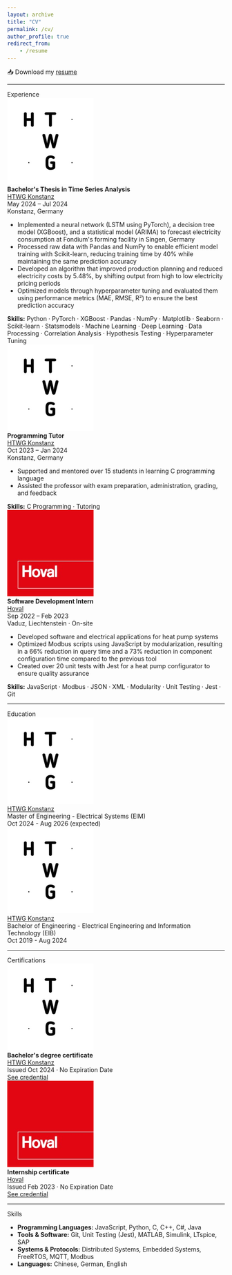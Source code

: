 ```yaml
---
layout: archive
title: "CV"
permalink: /cv/
author_profile: true
redirect_from:
    - /resume
---
```


📥 Download my <a href="/files/Resume_Chin-I_Feng.pdf" target="_blank" class="cv-resume-link">resume</a>

---

<div class="cv-section-title">Experience</div>

<div class="cv-experience">
  <img src="/images/htwg.png" alt="HTWG Logo" class="cv-logo" />
  <div>
    <strong>Bachelor's Thesis in Time Series Analysis</strong><br>
    <a href="https://www.htwg-konstanz.de/en/" target="_blank" class="institution-link">HTWG Konstanz</a><br>
    <span class="cv-date">May 2024 – Jul 2024</span><br>
    <span class="cv-location">Konstanz, Germany</span>
    <ul class="cv-list">
      <li>Implemented a neural network (LSTM using PyTorch), a decision tree model (XGBoost), and a statistical model (ARIMA) to forecast electricity consumption at Fondium's forming facility in Singen, Germany</li>
      <li>Processed raw data with Pandas and NumPy to enable efficient model training with Scikit-learn, reducing training time by 40% while maintaining the same prediction accuracy</li>
      <li>Developed an algorithm that improved production planning and reduced electricity costs by 5.48%, by shifting output from high to low electricity pricing periods</li>
      <li>Optimized models through hyperparameter tuning and evaluated them using performance metrics (MAE, RMSE, R²) to ensure the best prediction accuracy</li>
    </ul>
    <strong>Skills:</strong> Python · PyTorch · XGBoost · Pandas · NumPy · Matplotlib · Seaborn · Scikit-learn · Statsmodels · Machine Learning · Deep Learning · Data Processing · Correlation Analysis · Hypothesis Testing · Hyperparameter Tuning
  </div>
</div>

<div class="cv-experience">
  <img src="/images/htwg.png" alt="HTWG Logo" class="cv-logo" />
  <div>
    <strong>Programming Tutor</strong><br>
    <a href="https://www.htwg-konstanz.de/en/" target="_blank" class="institution-link">HTWG Konstanz</a><br>
    <span class="cv-date">Oct 2023 – Jan 2024</span><br>
    <span class="cv-location">Konstanz, Germany</span>
    <ul class="cv-list">
      <li>Supported and mentored over 15 students in learning C programming language</li>
      <li>Assisted the professor with exam preparation, administration, grading, and feedback</li>
    </ul>
    <strong>Skills:</strong> C Programming · Tutoring
  </div>
</div>

<div class="cv-experience">
  <img src="/images/hoval.png" alt="Hoval Logo" class="cv-logo" />
  <div>
    <strong>Software Development Intern</strong><br>
    <a href="https://www.hoval.com/en/" target="_blank" class="institution-link">Hoval</a><br>
    <span class="cv-date">Sep 2022 – Feb 2023</span><br>
    <span class="cv-location">Vaduz, Liechtenstein · On-site</span>
    <ul class="cv-list">
      <li>Developed software and electrical applications for heat pump systems</li>
      <li>Optimized Modbus scripts using JavaScript by modularization, resulting in a 66% reduction in query time and a 73% reduction in component configuration time compared to the previous tool</li>
      <li>Created over 20 unit tests with Jest for a heat pump configurator to ensure quality assurance</li>
    </ul>
    <strong>Skills:</strong> JavaScript · Modbus · JSON · XML · Modularity · Unit Testing · Jest · Git
  </div>
</div>

---

<div class="cv-section-title">Education</div>

<div class="cv-experience">
  <img src="/images/htwg.png" alt="HTWG Logo" class="cv-logo" />
  <div>
    <a href="https://www.htwg-konstanz.de/en/" target="_blank" class="institution-link">HTWG Konstanz</a><br>
    Master of Engineering - Electrical Systems (EIM)<br>
    <span class="cv-date">Oct 2024 - Aug 2026 (expected)</span>
  </div>
</div>

<div class="cv-experience">
  <img src="/images/htwg.png" alt="HTWG Logo" class="cv-logo" />
  <div>
    <a href="https://www.htwg-konstanz.de/en/" target="_blank" class="institution-link">HTWG Konstanz</a><br>
    Bachelor of Engineering - Electrical Engineering and Information Technology (EIB)<br>
    <span class="cv-date">Oct 2019 - Aug 2024</span>
  </div>
</div>

---

<div class="cv-section-title">Certifications</div>

<div class="cv-experience">
  <img src="/images/htwg.png" alt="HTWG Logo" class="cv-logo" />
  <div>
    <strong>Bachelor's degree certificate</strong><br>
    <a href="https://www.htwg-konstanz.de/en/" target="_blank" class="institution-link">HTWG Konstanz</a><br>
    <span class="cv-date">Issued Oct 2024 · No Expiration Date</span><br>
    <a href="/files/Bachelor_degree_certificate_cfeng.pdf" target="_blank" class="credential-link">See credential</a><br>
  </div>
</div>

<div class="cv-experience">
  <img src="/images/hoval.png" alt="Hoval Logo" class="cv-logo" />
  <div>
    <strong>Internship certificate</strong><br>
    <a href="https://www.hoval.com/en/" target="_blank" class="institution-link">Hoval</a><br>
    <span class="cv-date">Issued Feb 2023 · No Expiration Date</span><br>
    <a href="/files/Internship_certificate_hoval_cfeng.pdf" target="_blank" class="credential-link">See credential</a><br>
  </div>
</div>

---

<div class="cv-section-title">Skills</div>

- **Programming Languages:** JavaScript, Python, C, C++, C#, Java
- **Tools & Software:** Git, Unit Testing (Jest), MATLAB, Simulink, LTspice, SAP
- **Systems & Protocols:** Distributed Systems, Embedded Systems, FreeRTOS, MQTT, Modbus
- **Languages:** Chinese, German, English
